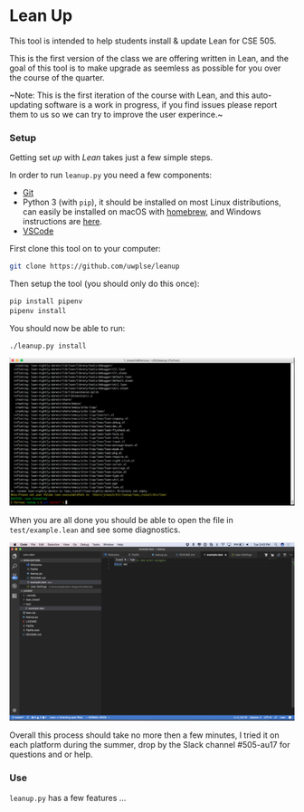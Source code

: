 # Lean Up

This tool is intended to help students install & update Lean for CSE 505.

This is the first version of the class we are offering written in Lean,
and the goal of this tool is to make upgrade as seemless as possible for
you over the course of the quarter.

~Note: This is the first iteration of the course with Lean, and this auto-updating software is
a work in progress, if you find issues please report them to us so we can try to improve the
user experince.~

### Setup
Getting set _up_ with _Lean_ takes just a few simple steps.

In order to run `leanup.py` you need a few components:

- [Git](https://git-scm.com/)
- Python 3 (with `pip`), it should be installed on most Linux distributions,
  can easily be installed on macOS with [homebrew](https://brew.sh/), and Windows instructions
  are [here](extras/windows_setup.md).
- [VSCode](https://code.visualstudio.com/)

First clone this tool on to your computer:
```bash
git clone https://github.com/uwplse/leanup
```

Then setup the tool (you should only do this once):

```bash
pip install pipenv
pipenv install
```

You should now be able to run:

```
./leanup.py install
```

![Post Install](/images/post_install.png)

When you are all done you should be able to open the file in `test/example.lean` and see some diagnostics.

![All Done!](/images/all_done.png)

Overall this process should take no more then a few minutes, I tried it on each platform during
the summer, drop by the Slack channel #505-au17 for questions and or help.

### Use

`leanup.py` has a few features ...
